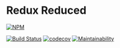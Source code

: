 # Redux Reduced

[![NPM](https://nodei.co/npm/redux-reduced.png)](https://npmjs.org/package/redux-reduced)

[![Build Status](https://travis-ci.org/emanuelelongo/redux-reduced.svg?branch=master)](https://travis-ci.org/emanuelelongo/redux-reduced)
[![codecov](https://codecov.io/gh/emanuelelongo/redux-reduced/branch/master/graph/badge.svg)](https://codecov.io/gh/emanuelelongo/redux-reduced)
[![Maintainability](https://api.codeclimate.com/v1/badges/9038ed295a7ece88b482/maintainability)](https://codeclimate.com/github/emanuelelongo/redux-reduced/maintainability)

